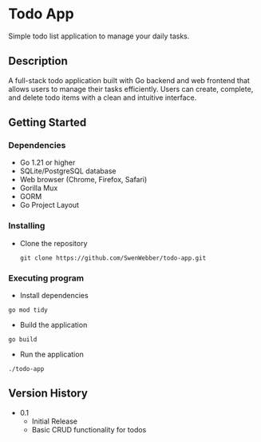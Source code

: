 # Todo App

Simple todo list application to manage your daily tasks.

## Description

A full-stack todo application built with Go backend and web frontend that allows users to manage their tasks efficiently. Users can create, complete, and delete todo items with a clean and intuitive interface.


## Getting Started

### Dependencies

* Go 1.21 or higher
* SQLite/PostgreSQL database
* Web browser (Chrome, Firefox, Safari)
* Gorilla Mux
* GORM
* Go Project Layout
### Installing

* Clone the repository
  ```
  git clone https://github.com/SwenWebber/todo-app.git
  ```
### Executing program

* Install dependencies

```
go mod tidy
```
* Build the application
```
go build
```
* Run the application
```
./todo-app
```

## Version History

* 0.1
    * Initial Release
    * Basic CRUD functionality for todos



